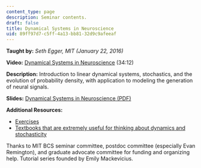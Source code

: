 ```yaml
---
content_type: page
description: Seminar contents.
draft: false
title: Dynamical Systems in Neuroscience
uid: 89ff97d7-c5ff-4a13-bb81-32d9c9afeeaf
---
```

**Taught by:** *Seth Egger, MIT (January 22, 2016)* 

**Video:** [Dynamical Systems in Neuroscience](https://youtu.be/oz4l7gj0AjY) (34:12)

**Description:** Introduction to linear dynamical systems, stochastics, and the evolution of probability density, with application to modeling the generation of neural signals.

**Slides:** [Dynamical Systems in Neuroscience (PDF)](https://cbmm.mit.edu/sites/default/files/learning-hub/Dynamical_systems_in_neuroscience_%281%29.pdf)

**Additional Resources:**

- [Exercises](https://cbmm.mit.edu/sites/default/files/learning-hub/SDE_ProblemSet.pdf)
- [Textbooks that are extremely useful for thinking about dynamics and stochasticity](https://cbmm.mit.edu/sites/default/files/learning-hub/References.pdf)

Thanks to MIT BCS seminar committee, postdoc committee (especially Evan Remington), and graduate advocate committee for funding and organizing help. Tutorial series founded by Emily Mackevicius.